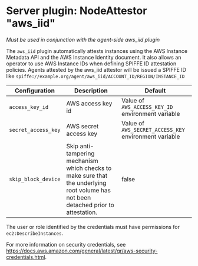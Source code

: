 # Server plugin: NodeAttestor "aws_iid"

*Must be used in conjunction with the agent-side aws_iid plugin*

The `aws_iid` plugin automatically attests instances using the AWS Instance
Metadata API and the AWS Instance Identity document. It also allows an operator
to use AWS Instance IDs when defining SPIFFE ID attestation policies. Agents
attested by the aws_iid attestor will be issued a SPIFFE ID like
`spiffe://example.org/agent/aws_iid/ACCOUNT_ID/REGION/INSTANCE_ID`

| Configuration       | Description | Default                 |
| --------------------| ----------- | ----------------------- |
| `access_key_id`     | AWS access key id     | Value of `AWS_ACCESS_KEY_ID` environment variable |
| `secret_access_key` | AWS secret access key | Value of `AWS_SECRET_ACCESS_KEY` environment variable |
| `skip_block_device` | Skip anti-tampering mechanism which checks to make sure that the underlying root volume has not been detached prior to attestation. | false |

The user or role identified by the credentials must have permissions for `ec2:DescribeInstances`.

For more information on security credentials, see https://docs.aws.amazon.com/general/latest/gr/aws-security-credentials.html.
